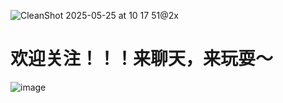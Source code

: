 ![CleanShot 2025-05-25 at 10 17 51@2x](https://github.com/user-attachments/assets/9067fe9d-6092-4552-a394-02937ebbc4a3)

# 欢迎关注！！！来聊天，来玩耍～


![image](https://github.com/user-attachments/assets/838e8f24-3b7c-409b-ad46-e53749ae423a)
